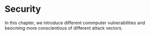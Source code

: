 # Security

In this chapter, we introduce different commputer vulnerabilities and beocming more conscientious of different attack vectors.
